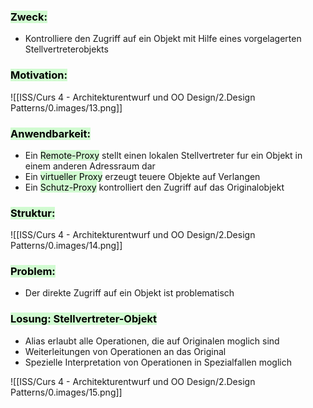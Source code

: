 
### <mark style="background: #BBFABBA6;">Zweck:</mark>

- Kontrolliere den Zugriff auf ein Objekt mit Hilfe eines vorgelagerten Stellvertreterobjekts


### <mark style="background: #BBFABBA6;">Motivation:</mark>


![[ISS/Curs 4 - Architekturentwurf und OO Design/2.Design Patterns/0.images/13.png]]



### <mark style="background: #BBFABBA6;">Anwendbarkeit:</mark>

- Ein <mark style="background: #BBFABBA6;">Remote-Proxy</mark> stellt einen lokalen Stellvertreter fur ein Objekt in einem anderen Adressraum dar
- Ein <mark style="background: #BBFABBA6;">virtueller Proxy</mark> erzeugt teuere Objekte auf Verlangen
- Ein <mark style="background: #BBFABBA6;">Schutz-Proxy</mark> kontrolliert den Zugriff auf das Originalobjekt


### <mark style="background: #BBFABBA6;">Struktur:</mark>


![[ISS/Curs 4 - Architekturentwurf und OO Design/2.Design Patterns/0.images/14.png]]

### <mark style="background: #BBFABBA6;">Problem:</mark>

- Der direkte Zugriff auf ein Objekt ist problematisch


### <mark style="background: #BBFABBA6;">Losung: Stellvertreter-Objekt</mark>

- Alias erlaubt alle Operationen, die auf Originalen moglich sind
- Weiterleitungen von Operationen an das Original
- Spezielle Interpretation von Operationen in Spezialfallen moglich


![[ISS/Curs 4 - Architekturentwurf und OO Design/2.Design Patterns/0.images/15.png]]
